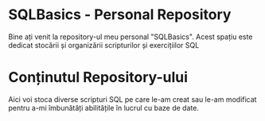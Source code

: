# SQLBasics - Personal Repository
Bine ați venit la repository-ul meu personal "SQLBasics". Acest spațiu este dedicat stocării și organizării scripturilor și exercițiilor SQL
# Conținutul Repository-ului
Aici voi stoca diverse scripturi SQL pe care le-am creat sau le-am modificat pentru a-mi îmbunătăți abilitățile în lucrul cu baze de date.
